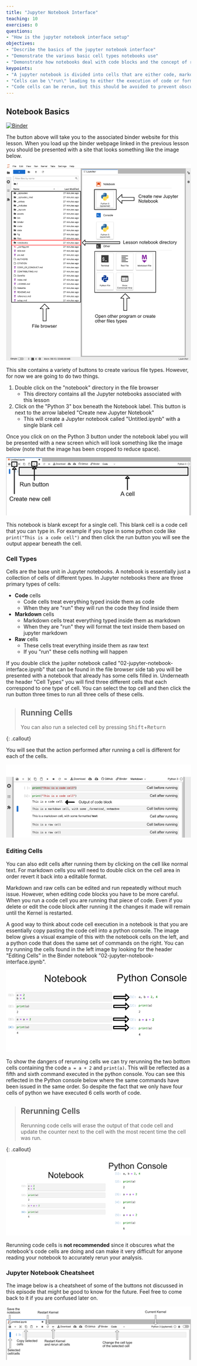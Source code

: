 ```yaml
---
title: "Jupyter Notebook Interface"
teaching: 10
exercises: 0
questions:
- "How is the jupyter notebook interface setup"
objectives:
- "Describe the basics of the jupyter notebook interface"
- "Demonstrate the various basic cell types notebooks use"
- "Demonstrate how notebooks deal with code blocks and the concept of restarting the kernel"
keypoints:
- "A jupyter notebook is divided into cells that are either code, markdown, or raw"
- "Cells can be \"run\" leading to either the execution of code or formatting of markdown depending on the cell type"
- "Code cells can be rerun, but this should be avoided to prevent obscuring the notebooks workflow"
---
```


## Notebook Basics

[![Binder](https://mybinder.org/badge_logo.svg)](https://mybinder.org/v2/gh/CI-TRACS/Data_Wrangling_with_Computational_Notebooks/HEAD)

The button above will take you to the associated binder website for this lesson. When you load up the binder webpage linked in the previous lesson you should be presented with a site that looks something like the image below.

![Basic Binder Webpage](../fig/E2_1_basic_binder.png)

This site contains a variety of buttons to create various file types. However, for now we are going to do two things.

1. Double click on the "notebook" directory in the file browser
   - This directory contains all the Jupyter notebooks associated with this lesson
1. Click on the "Python 3" box beneath the Notebook label. This button is next to the arrow labeled "Create new Jupyter Notebook"
   - This will create a Jupyter notebook called "Untitled.ipynb" with a single blank cell

Once you click on on the Python 3 button under the notebook label you will be presented with a new screen which will look something like the image below (note that the image has been cropped to reduce space).

![New Notebook Page](../fig/E2_2_new_notebook.png)

This notebook is blank except for a single cell. This blank cell is a code cell that you can type in. For example if you type in some python code like `print("This is a code cell")` and then click the run button you will see the output appear beneath the cell.

### Cell Types

Cells are the base unit in Jupyter notebooks. A notebook is essentially just a collection of cells of different types. In Jupyter notebooks there are three primary types of cells:

- **Code** cells
  - Code cells treat everything typed inside them as code
  - When they are "run" they will run the code they find inside them
- **Markdown** cells
  - Markdown cells treat everything typed inside them as markdown
  - When they are "run" they will format the text inside them based on jupyter markdown
- **Raw** cells
  - These cells treat everything inside them as raw text
  - If you "run" these cells nothing will happen

If you double click the jupiter notebook called "02-jupyter-notebook-interface.ipynb" that can be found in the file browser side tab you will be presented with a notebook that already has some cells filled in. Underneath the header "Cell Types" you will find three different cells that each correspond to one type of cell. You can select the top cell and then click the run button three times to run all three cells of these cells.

> ## Running Cells
>
> You can also run a selected cell by pressing <kbd>Shift</kbd>+<kbd>Return</kbd>
>
{: .callout}

You will see that the action performed after running a cell is different for each of the cells.

![Notebook Cell Types](../fig/E2_3_cell_types.png)

### Editing Cells

You can also edit cells after running them by clicking on the cell like normal text. For markdown cells you will need to double click on the cell area in order revert it back into a editable format.

Markdown and raw cells can be edited and run repeatedly without much issue. However, when editing code blocks you have to be more careful. When you run a code cell you are running that piece of code. Even if you delete or edit the code block after running it the changes it made will remain until the Kernel is restarted.

A good way to think about code cell execution in a notebook is that you are essentially copy pasting the code cell into a python console. The image below gives a visual example of this with the notebook cells on the left, and a python code that does the same set of commands on the right. You can try running the cells found in the left image by looking for the header "Editing Cells" in the Binder notebook "02-jupyter-notebook-interface.ipynb".

![Visual Code Cell](../fig/E2_4_running_code.png)

To show the dangers of rerunning cells we can try rerunning the two bottom cells containing the code `a = a + 2` and `print(a)`. This will be reflected as a fifth and sixth command executed in the python console. You can see this reflected in the Python console below where the same commands have been issued in the same order. So despite the fact that we only have four cells of python we have executed 6 cells worth of code.

> ## Rerunning Cells
>
> Rerunning code cells will erase the output of that code cell and update the counter next to the cell with the most recent time the cell was run.
>
{: .callout}

![Rerunnig Cells](../fig/E2_5_rerunning_code.png)

Rerunning code cells is **not recommended** since it obscures what the notebook's code cells are doing and can make it very difficult for anyone reading your notebook to accurately rerun your analysis.

### Jupyter Notebook Cheatsheet

The image below is a cheatsheet of some of the buttons not discussed in this episode that might be good to know for the future. Feel free to come back to it if you are confused later on.

![Notebook Cheatsheet](../fig/E2_6_cheatsheet.png)
